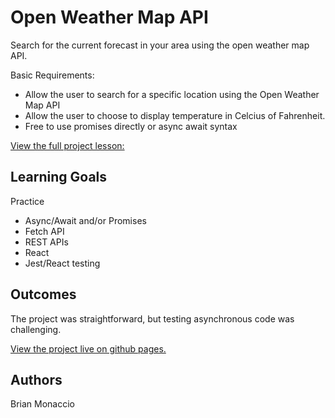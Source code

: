 # Open Weather Map API

Search for the current forecast in your area using the open weather map API.

Basic Requirements:

- Allow the user to search for a specific location using the Open Weather Map API
- Allow the user to choose to display temperature in Celcius of Fahrenheit.
- Free to use promises directly or async await syntax

[View the full project lesson:](https://www.theodinproject.com/lessons/weather-app)

## Learning Goals

Practice

- Async/Await and/or Promises
- Fetch API
- REST APIs
- React
- Jest/React testing

## Outcomes

The project was straightforward, but testing asynchronous code was challenging.

[View the project live on github pages.](https://learnsometing.github.io/JS-weather-api-app/)

## Authors

Brian Monaccio
